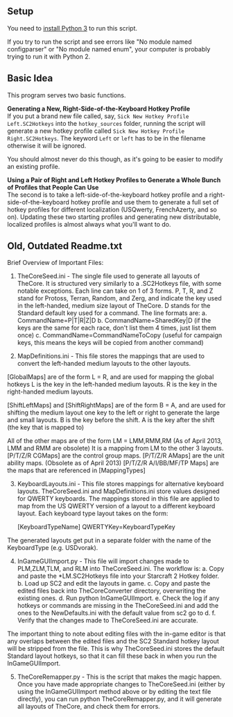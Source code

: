 ## Setup
You need to [install Python 3](https://www.python.org/downloads/) to run this script.  

If you try to run the script and see errors like "No module named configparser" or "No module named enum",
your computer is probably trying to run it with Python 2.

## Basic Idea
This program serves two basic functions.

**Generating a New, Right-Side-of-the-Keyboard Hotkey Profile**  
If you put a brand new file called, say, `Sick New Hotkey Profile Left.SC2Hotkeys` into the `hotkey_sources` folder, 
running the script will generate a new hotkey profile called `Sick New Hotkey Profile Right.SC2Hotkeys`. 
The keyword `Left` or `left` has to be in the filename otherwise it will be ignored.

You should almost never do this though, as it's going to be easier to modify an existing profile.


**Using a Pair of Right and Left Hotkey Profiles to Generate a Whole Bunch of Profiles that People Can Use**  
The second is to take a left-side-of-the-keyboard hotkey profile and a right-side-of-the-keyboard
hotkey profile and use them to generate a full set of hotkey profiles for different localization (USQwerty, FrenchAzerty, and so on).
Updating these two starting profiles and generating new distributable, localized profiles is almost always what you'll want to do.


## Old, Outdated Readme.txt
Brief Overview of Important Files:

1. TheCoreSeed.ini - The single file used to generate all layouts of TheCore. It is structured very similarly to a .SC2Hotkeys file,
with some notable exceptions. Each line can take on 1 of 3 forms. P, T, R, and Z stand for Protoss, Terran, Random, and Zerg, and indicate 
the key used in the left-handed, medium size layout of TheCore. D stands for the Standard default key used for a command. The line formats are:
   a. CommandName=P|T|R|Z|D
   b. CommandName=SharedKey|D (if the keys are the same for each race, don't list them 4 times, just list them once)
   c. CommandName=CommandNameToCopy (useful for campaign keys, this means the keys will be copied from another command)

2. MapDefinitions.ini - This file stores the mappings that are used to convert the left-handed medium layouts to the other layouts. 

  [GlobalMaps] are of the form L = R, and are used for mapping the global hotkeys
     L is the key in the left-handed medium layouts.
     R is the key in the right-handed medium layouts.

  [ShiftLeftMaps] and [ShiftRightMaps] are of the form B = A, and are used for shifting the medium layout one key to the left or right to generate
  the large and small layouts.
     B is the key before the shift.
     A is the key after the shift (the key that is mapped to)

  All of the other maps are of the form LM = LMM,RMM,RM (As of April 2013, LMM and RMM are obsolete)
     It is a mapping from LM to the other 3 layouts.
     [P/T/Z/R CGMaps] are the control group maps.
     [P/T/Z/R AMaps] are the unit ability maps.
     (Obsolete as of April 2013) [P/T/Z/R A/I/BB/MF/TP Maps] are the maps that are referenced in [MappingTypes]

3. KeyboardLayouts.ini - This file stores mappings for alternative keyboard layouts. TheCoreSeed.ini and MapDefinitions.ini store values designed for QWERTY keyboards.
The mappings stored in this file are applied to map from the US QWERTY version of a layout to a different keyboard layout. Each keyboard type layout takes on the form:

   [KeyboardTypeName]
   QWERTYKey=KeyboardTypeKey

The generated layouts get put in a separate folder with the name of the KeyboardType (e.g. USDvorak).

4. InGameGUIImport.py - This file will import changes made to PLM,ZLM,TLM, and RLM into TheCoreSeed.ini. The workflow is:
   a. Copy and paste the *LM.SC2Hotkeys file into your Starcraft 2 Hotkey folder.
   b. Load up SC2 and edit the layouts in game.
   c. Copy and paste the edited files back into TheCoreConverter directory, overwriting the existing ones.
   d. Run python InGameGUIImport.
   e. Check the log if any hotkeys or commands are missing in the TheCoreSeed.ini and add the ones to the NewDefaults.ini with the default value from sc2 go to d.
   f. Verify that the changes made to TheCoreSeed.ini are accurate.
   
The important thing to note about editing files with the in-game editor is that any overlaps between the edited files and the SC2 Standard hotkey layout will be stripped from the file.
This is why TheCoreSeed.ini stores the default Standard layout hotkeys, so that it can fill these back in when you run the InGameGUIImport.

5. TheCoreRemapper.py - This is the script that makes the magic happen. Once you have made appropriate changes to TheCoreSeed.ini (either by using the InGameGUIImport method above or
by editing the text file directly), you can run python TheCoreRemapper.py, and it will generate all layouts of TheCore, and check them for errors.
